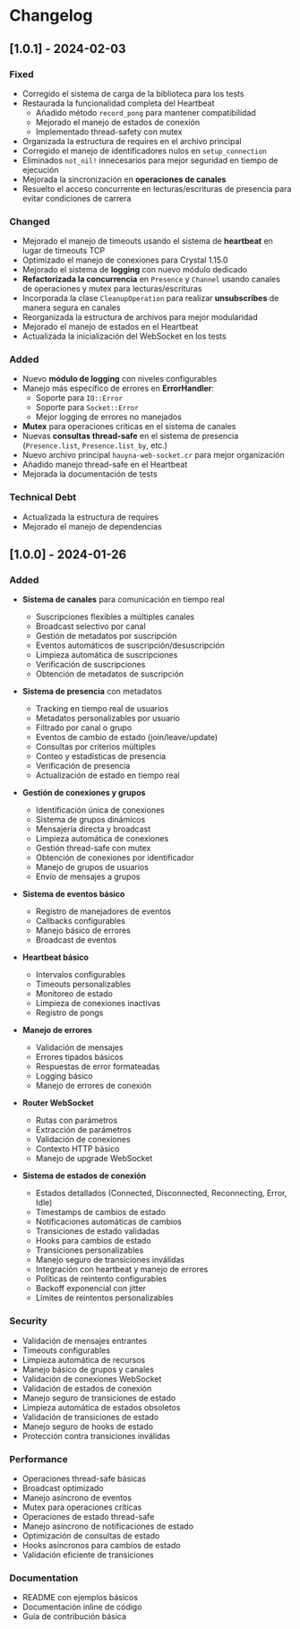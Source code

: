 # Changelog

## [1.0.1] - 2024-02-03

### Fixed
- Corregido el sistema de carga de la biblioteca para los tests
- Restaurada la funcionalidad completa del Heartbeat
  - Añadido método `record_pong` para mantener compatibilidad
  - Mejorado el manejo de estados de conexión
  - Implementado thread-safety con mutex
- Organizada la estructura de requires en el archivo principal
- Corregido el manejo de identificadores nulos en `setup_connection`
- Eliminados `not_nil!` innecesarios para mejor seguridad en tiempo de ejecución
- Mejorada la sincronización en **operaciones de canales**
- Resuelto el acceso concurrente en lecturas/escrituras de presencia para evitar condiciones de carrera

### Changed
- Mejorado el manejo de timeouts usando el sistema de **heartbeat** en lugar de timeouts TCP
- Optimizado el manejo de conexiones para Crystal 1.15.0
- Mejorado el sistema de **logging** con nuevo módulo dedicado
- **Refactorizada la concurrencia** en `Presence` y `Channel` usando canales de operaciones y mutex para lecturas/escrituras
- Incorporada la clase `CleanupOperation` para realizar **unsubscribes** de manera segura en canales
- Reorganizada la estructura de archivos para mejor modularidad
- Mejorado el manejo de estados en el Heartbeat
- Actualizada la inicialización del WebSocket en los tests

### Added
- Nuevo **módulo de logging** con niveles configurables
- Manejo más específico de errores en **ErrorHandler**:
  - Soporte para `IO::Error`
  - Soporte para `Socket::Error`
  - Mejor logging de errores no manejados
- **Mutex** para operaciones críticas en el sistema de canales
- Nuevas **consultas thread-safe** en el sistema de presencia (`Presence.list`, `Presence.list_by`, etc.)
- Nuevo archivo principal `hauyna-web-socket.cr` para mejor organización
- Añadido manejo thread-safe en el Heartbeat
- Mejorada la documentación de tests

### Technical Debt
- Actualizada la estructura de requires
- Mejorado el manejo de dependencias

## [1.0.0] - 2024-01-26

### Added
- **Sistema de canales** para comunicación en tiempo real
  - Suscripciones flexibles a múltiples canales
  - Broadcast selectivo por canal
  - Gestión de metadatos por suscripción
  - Eventos automáticos de suscripción/desuscripción
  - Limpieza automática de suscripciones
  - Verificación de suscripciones
  - Obtención de metadatos de suscripción

- **Sistema de presencia** con metadatos
  - Tracking en tiempo real de usuarios
  - Metadatos personalizables por usuario
  - Filtrado por canal o grupo
  - Eventos de cambio de estado (join/leave/update)
  - Consultas por criterios múltiples
  - Conteo y estadísticas de presencia
  - Verificación de presencia
  - Actualización de estado en tiempo real

- **Gestión de conexiones y grupos**
  - Identificación única de conexiones
  - Sistema de grupos dinámicos
  - Mensajería directa y broadcast
  - Limpieza automática de conexiones
  - Gestión thread-safe con mutex
  - Obtención de conexiones por identificador
  - Manejo de grupos de usuarios
  - Envío de mensajes a grupos

- **Sistema de eventos básico**
  - Registro de manejadores de eventos
  - Callbacks configurables
  - Manejo básico de errores
  - Broadcast de eventos

- **Heartbeat básico**
  - Intervalos configurables
  - Timeouts personalizables
  - Monitoreo de estado
  - Limpieza de conexiones inactivas
  - Registro de pongs

- **Manejo de errores**
  - Validación de mensajes
  - Errores tipados básicos
  - Respuestas de error formateadas
  - Logging básico
  - Manejo de errores de conexión

- **Router WebSocket**
  - Rutas con parámetros
  - Extracción de parámetros
  - Validación de conexiones
  - Contexto HTTP básico
  - Manejo de upgrade WebSocket

- **Sistema de estados de conexión**
  - Estados detallados (Connected, Disconnected, Reconnecting, Error, Idle)
  - Timestamps de cambios de estado
  - Notificaciones automáticas de cambios
  - Transiciones de estado validadas
  - Hooks para cambios de estado
  - Transiciones personalizables
  - Manejo seguro de transiciones inválidas
  - Integración con heartbeat y manejo de errores
  - Políticas de reintento configurables
  - Backoff exponencial con jitter
  - Límites de reintentos personalizables

### Security
- Validación de mensajes entrantes
- Timeouts configurables
- Limpieza automática de recursos
- Manejo básico de grupos y canales
- Validación de conexiones WebSocket
- Validación de estados de conexión
- Manejo seguro de transiciones de estado
- Limpieza automática de estados obsoletos
- Validación de transiciones de estado
- Manejo seguro de hooks de estado
- Protección contra transiciones inválidas

### Performance
- Operaciones thread-safe básicas
- Broadcast optimizado
- Manejo asíncrono de eventos
- Mutex para operaciones críticas
- Operaciones de estado thread-safe
- Manejo asíncrono de notificaciones de estado
- Optimización de consultas de estado
- Hooks asíncronos para cambios de estado
- Validación eficiente de transiciones

### Documentation
- README con ejemplos básicos
- Documentación inline de código
- Guía de contribución básica